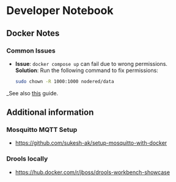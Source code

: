 # Developer Notebook

## Docker Notes

### Common Issues
- **Issue**: `docker compose up` can fail due to wrong permissions.  
  **Solution**: Run the following command to fix permissions:
  ```bash
  sudo chown -R 1000:1000 nodered/data
  
_See also [this](https://nodered.org/docs/getting-started/docker#using-a-host-directory-for-persistence-bind-mount) guide.


## Additional information

### Mosquitto MQTT Setup
- https://github.com/sukesh-ak/setup-mosquitto-with-docker

### Drools locally
- https://hub.docker.com/r/jboss/drools-workbench-showcase